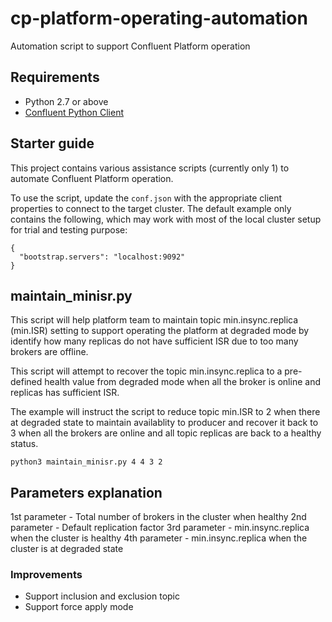 # cp-platform-operating-automation
Automation script to support Confluent Platform operation

## Requirements

* Python 2.7 or above
* [Confluent Python Client](https://github.com/confluentinc/confluent-kafka-python)

## Starter guide

This project contains various assistance scripts (currently only 1) to automate Confluent Platform operation.

To use the script, update the `conf.json` with the appropriate client properties to connect to the target cluster. The default example only contains the following, which may work with most of the local cluster setup for trial and testing purpose:
```
{
  "bootstrap.servers": "localhost:9092"
}
```

## maintain_minisr.py

This script will help platform team to maintain topic min.insync.replica (min.ISR) setting to support operating the platform at degraded mode by identify how many replicas do not have sufficient ISR due to too many brokers are offline.

This script will attempt to recover the topic min.insync.replica to a pre-defined health value from degraded mode when all the broker is online and replicas has sufficient ISR.

The example will instruct the script to reduce topic min.ISR to 2 when there at degraded state to maintain availablity to producer and recover it back to 3 when all the brokers are online and all topic replicas are back to a healthy status.

```
python3 maintain_minisr.py 4 4 3 2
```

## Parameters explanation

1st parameter - Total number of brokers in the cluster when healthy
2nd parameter - Default replication factor
3rd parameter - min.insync.replica when the cluster is healthy
4th parameter - min.insync.replica when the cluster is at degraded state

### Improvements

* Support inclusion and exclusion topic
* Support force apply mode
